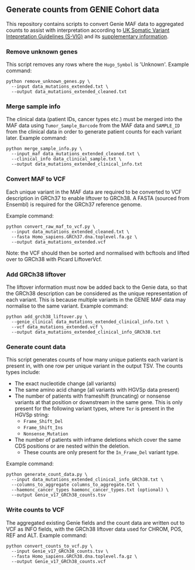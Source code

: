 ## Generate counts from GENIE Cohort data
This repository contains scripts to convert Genie MAF data to aggregated counts to assist with interpretation according to [UK Somatic Variant Intepretation Guidelines (S-VIG)](https://www.acgs.uk.com/media/12831/svig-uk_guidelines_v10_-_post-acgs_ratification_final_submit01.pdf) and its [supplementary information](https://www.acgs.uk.com/media/12832/svig-uk-supplementary-material-post-acgs-ratification-final.pdf).


### Remove unknown genes
This script removes any rows where the `Hugo_Symbol` is 'Unknown'.
Example command:
```
python remove_unknown_genes.py \
  --input data_mutations_extended.txt \
  --output data_mutations_extended_cleaned.txt
```

### Merge sample info
The clinical data (patient IDs, cancer types etc.) must be merged into the MAF data using `Tumor_Sample_Barcode` from the MAF data and `SAMPLE_ID` from the clinical data in order to generate patient counts for each variant later.
Example command:
```
python merge_sample_info.py \
  --input_maf data_mutations_extended_cleaned.txt \
  --clinical_info data_clinical_sample.txt \
  --output data_mutations_extended_clinical_info.txt
```

### Convert MAF to VCF
Each unique variant in the MAF data are required to be converted to VCF description in GRCh37 to enable liftover to GRCh38. A FASTA (sourced from Ensembl) is required for the GRCh37 reference genome.

Example command:
```
python convert_raw_maf_to_vcf.py \
  --input data_mutations_extended_cleaned.txt \
  --fasta Homo_sapiens.GRCh37.dna.toplevel.fa.gz \
  --output data_mutations_extended.vcf
```
Note: the VCF should then be sorted and normalised with bcftools and lifted over to GRCh38 with Picard LiftoverVcf.


### Add GRCh38 liftover
The liftover information must now be added back to the Genie data, so that the GRCh38 description can be considered as the unique representation of each variant. This is because multiple variants in the GENIE MAF data may normalise to the same variant.
Example command:
```
python add_grch38_liftover.py \
  --genie_clinical data_mutations_extended_clinical_info.txt \
  --vcf data_mutations_extended.vcf \
  --output data_mutations_extended_clinical_info_GRCh38.txt
```

### Generate count data
This script generates counts of how many unique patients each variant is present in, with one row per unique variant in the output TSV. The counts types include:
- The exact nucleotide change (all variants)
- The same amino acid change (all variants with HGVSp data present)
- The number of patients with frameshift (truncating) or nonsense variants at that position or downstream in the same gene. This is only present for the following variant types, where `Ter` is present in the HGVSp string:
    - `Frame_Shift_Del`
    - `Frame_Shift_Ins`
    - `Nonsense_Mutation`
- The number of patients with inframe deletions which cover the same CDS positions or are nested within the deletion.
    - These counts are only present for the `In_Frame_Del` variant type.

Example command:
```
python generate_count_data.py \
  --input data_mutations_extended_clinical_info_GRCh38.txt \
  --columns_to_aggregate columns_to_aggregate.txt \
  --haemonc_cancer_types haemonc_cancer_types.txt (optional) \
  --output Genie_v17_GRCh38_counts.tsv
```

### Write counts to VCF
The aggregated existing Genie fields and the count data are written out to VCF as INFO fields, with the GRCh38 liftover data used for CHROM, POS, REF and ALT.
Example command:
```
python convert_counts_to_vcf.py \
  --input Genie_v17_GRCh38_counts.tsv \
  --fasta Homo_sapiens.GRCh38.dna.toplevel.fa.gz \
  --output Genie_v17_GRCh38_counts.vcf
```
